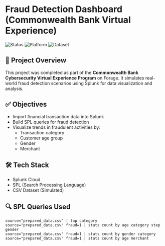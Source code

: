 # Fraud Detection Dashboard (Commonwealth Bank Virtual Experience)

![Status](https://img.shields.io/badge/Status-Completed-green)
![Platform](https://img.shields.io/badge/Platform-Splunk%20Cloud-blue)
![Dataset](https://img.shields.io/badge/Dataset-Prepared_Data.csv-orange)

## 📌 Project Overview
This project was completed as part of the **Commonwealth Bank Cybersecurity Virtual Experience Program** on Forage. It simulates real-world fraud detection scenarios using Splunk for data visualization and analysis.

## ✅ Objectives
- Import financial transaction data into Splunk
- Build SPL queries for fraud detection
- Visualize trends in fraudulent activities by:
  - Transaction category
  - Customer age group
  - Gender
  - Merchant

## 🛠 Tech Stack
- Splunk Cloud
- SPL (Search Processing Language)
- CSV Dataset (Simulated)

## 🔍 SPL Queries Used
```spl
source="prepared_data.csv" | top category
source="prepared_data.csv" fraud=1 | stats count by age category step gender
source="prepared_data.csv" fraud=1 | stats count by gender category
source="prepared_data.csv" fraud=1 | stats count by age merchant
